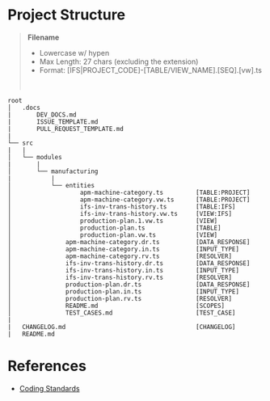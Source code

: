 # Project Structure

> **Filename**
> - Lowercase w/ hypen
> - Max Length: 27 chars (excluding the extension)
> - Format: [IFS|PROJECT_CODE]-[TABLE/VIEW_NAME].[SEQ].[vw].ts
>
></br>

```
root
│   .docs
|       DEV_DOCS.md
|       ISSUE_TEMPLATE.md
|       PULL_REQUEST_TEMPLATE.md
|
└── src
|   |
│   └── modules
|       |
│       └── manufacturing
|           |
│           └── entities
│                   apm-machine-category.ts         [TABLE:PROJECT]
│                   apm-machine-category.vw.ts      [TABLE:PROJECT]
│                   ifs-inv-trans-history.ts        [TABLE:IFS]
│                   ifs-inv-trans-history.vw.ts     [VIEW:IFS]
│                   production-plan.1.vw.ts         [VIEW]
│                   production-plan.ts              [TABLE]
│                   production-plan.vw.ts           [VIEW]
│               apm-machine-category.dr.ts          [DATA_RESPONSE]
│               apm-machine-category.in.ts          [INPUT_TYPE]
│               apm-machine-category.rv.ts          [RESOLVER]
│               ifs-inv-trans-history.dr.ts         [DATA_RESPONSE]
│               ifs-inv-trans-history.in.ts         [INPUT_TYPE]
│               ifs-inv-trans-history.rv.ts         [RESOLVER]
│               production-plan.dr.ts               [DATA_RESPONSE]
│               production-plan.in.ts               [INPUT_TYPE]
│               production-plan.rv.ts               [RESOLVER]
│               README.md                           [SCOPES]
│               TEST_CASES.md                       [TEST_CASE]
|
|   CHANGELOG.md                                    [CHANGELOG]
|   README.md
```

# References

* [Coding Standards](https://github.com/angular/components/blob/master/CODING_STANDARDS.md)
